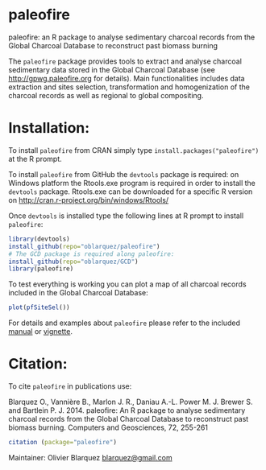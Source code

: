 paleofire
=========
paleofire: an R package to analyse sedimentary charcoal records from the Global Charcoal Database to reconstruct past biomass burning

The `paleofire` package provides tools to extract and analyse charcoal sedimentary data stored in the Global Charcoal Database (see http://gpwg.paleofire.org for details). Main functionalities includes data extraction and sites selection, transformation and homogenization of the charcoal records as well as regional to global compositing.


Installation:
=============

To install `paleofire` from CRAN simply type `install.packages("paleofire")` at the R prompt.  

To install `paleofire` from GitHub the `devtools` package is required: on Windows platform the Rtools.exe program is required in order to install the `devtools` package. Rtools.exe can be downloaded for a specific R version on http://cran.r-project.org/bin/windows/Rtools/

Once `devtools` is installed type the following lines at R prompt to install `paleofire`:

```R
library(devtools)
install_github(repo="oblarquez/paleofire")
# The GCD package is required along paleofire:
install_github(repo="oblarquez/GCD")
library(paleofire)
```

To test everything is working you can plot a map of all charcoal records included in the Global Charcoal Database:

```R
plot(pfSiteSel())
```

For details and examples about `paleofire` please refer to the included [manual](  https://CRAN.R-project.org/package=paleofire/paleofire.pdf) or [vignette](https://CRAN.R-project.org/package=paleofire/vignettes/paleofire-paper.pdf).

Citation:
=============

To cite `paleofire` in publications use:

  Blarquez O., Vannière B., Marlon J. R., Daniau A.-L. Power M. J. Brewer S.
  and Bartlein P. J. 2014. paleofire: An R package to analyse sedimentary
  charcoal records from the Global Charcoal Database to reconstruct past
  biomass burning. Computers and Geosciences, 72, 255-261
  
```R
citation (package="paleofire")
```

Maintainer: Olivier Blarquez <blarquez@gmail.com>
